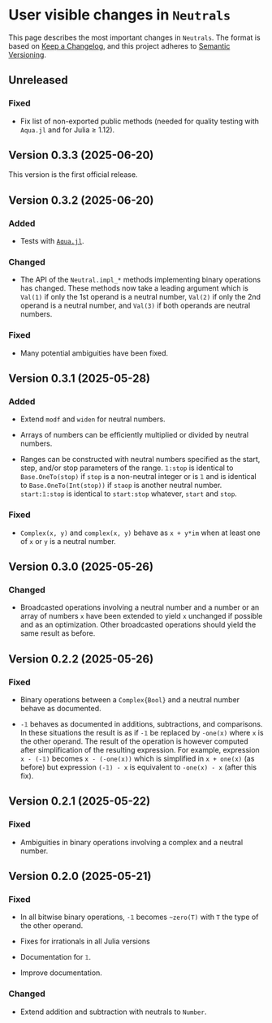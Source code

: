 # User visible changes in `Neutrals`

This page describes the most important changes in `Neutrals`. The format is based on [Keep
a Changelog](https://keepachangelog.com/en/1.1.0/), and this project adheres to [Semantic
Versioning](https://semver.org).

## Unreleased

### Fixed

- Fix list of non-exported public methods (needed for quality testing with `Aqua.jl` and
  for Julia ≥ 1.12).


## Version 0.3.3 (2025-06-20)

This version is the first official release.


## Version 0.3.2 (2025-06-20)

### Added

- Tests with [`Aqua.jl`](https://github.com/JuliaTesting/Aqua.jl).

### Changed

- The API of the `Neutral.impl_*` methods implementing binary operations has changed.
  These methods now take a leading argument which is `Val(1)` if only the 1st operand is a
  neutral number, `Val(2)` if only the 2nd operand is a neutral number, and `Val(3)` if
  both operands are neutral numbers.

### Fixed

- Many potential ambiguities have been fixed.


## Version 0.3.1 (2025-05-28)

### Added

- Extend `modf` and `widen` for neutral numbers.

- Arrays of numbers can be efficiently multiplied or divided by neutral numbers.

- Ranges can be constructed with neutral numbers specified as the start, step, and/or stop
  parameters of the range. `𝟙:stop` is identical to `Base.OneTo(stop)` if `stop` is a
  non-neutral integer or is `𝟙` and is identical to `Base.OneTo(Int(stop))` if `staop` is
  another neutral number. `start:𝟙:stop` is identical to `start:stop` whatever, `start` and
  `stop`.

### Fixed

- `Complex(x, y)` and `complex(x, y)` behave as `x + y*im` when at least one of `x` or `y`
  is a neutral number.


## Version 0.3.0 (2025-05-26)

### Changed

- Broadcasted operations involving a neutral number and a number or an array of numbers `x`
  have been extended to yield `x` unchanged if possible and as an optimization. Other
  broadcasted operations should yield the same result as before.


## Version 0.2.2 (2025-05-26)

### Fixed

- Binary operations between a `Complex{Bool}` and a neutral number behave as documented.

- `-𝟙` behaves as documented in additions, subtractions, and comparisons. In these
  situations the result is as if `-𝟙` be replaced by `-one(x)` where `x` is the other
  operand. The result of the operation is however computed after simplification of the
  resulting expression. For example, expression `x - (-𝟙)` becomes `x - (-one(x))` which
  is simplified in `x + one(x)` (as before) but expression `(-𝟙) - x` is equivalent to
  `-one(x) - x` (after this fix).


## Version 0.2.1 (2025-05-22)

### Fixed

- Ambiguities in binary operations involving a complex and a neutral number.


## Version 0.2.0 (2025-05-21)

### Fixed

- In all bitwise binary operations, `-𝟙` becomes `~zero(T)` with `T` the type of the other
  operand.

- Fixes for irrationals in all Julia versions

- Documentation for `𝟙`.

- Improve documentation.

### Changed

- Extend addition and subtraction with neutrals to `Number`.
